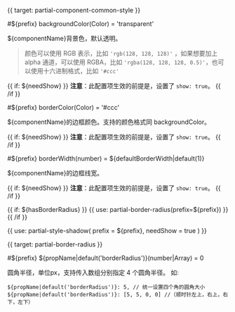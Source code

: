 
{{ target: partial-component-common-style }}

#${prefix} backgroundColor(Color) = 'transparent'

<ExampleUIControlColor />

${componentName}背景色，默认透明。

> 颜色可以使用 RGB 表示，比如 `'rgb(128, 128, 128)'`   ，如果想要加上 alpha 通道，可以使用 RGBA，比如 `'rgba(128, 128, 128, 0.5)'`，也可以使用十六进制格式，比如 `'#ccc'`

{{ if: ${needShow} }}
**注意**：此配置项生效的前提是，设置了 `show: true`。
{{ /if }}

#${prefix} borderColor(Color) = '#ccc'

<ExampleUIControlColor default="#ccc" />

${componentName}的边框颜色。支持的颜色格式同 backgroundColor。

{{ if: ${needShow} }}
**注意**：此配置项生效的前提是，设置了 `show: true`。
{{ /if }}

#${prefix} borderWidth(number) = ${defaultBorderWidth|default(1)}

<ExampleUIControlNumber default="${defaultBorderWidth|default(1)}" min="0" step="0.5" />

${componentName}的边框线宽。

{{ if: ${needShow} }}
**注意**：此配置项生效的前提是，设置了 `show: true`。
{{ /if }}

{{ if: ${hasBorderRadius} }}
{{ use:   partial-border-radius(prefix=${prefix})  }}
{{ /if }}

{{ use: partial-style-shadow(
    prefix = ${prefix},
    needShow = true
) }}




{{ target: partial-border-radius }}

#${prefix} ${propName|default('borderRadius')}(number|Array) = 0

<ExampleUIControlVector min="0" dims="LT,RT,RB,LB"  />

圆角半径，单位px，支持传入数组分别指定 4 个圆角半径。
如:
```
${propName|default('borderRadius')}: 5, // 统一设置四个角的圆角大小
${propName|default('borderRadius')}: [5, 5, 0, 0] //（顺时针左上，右上，右下，左下）
```

